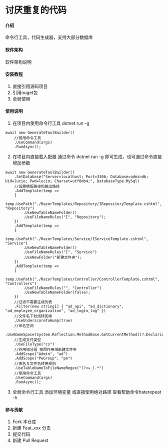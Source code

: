 # 讨厌重复的代码

#### 介绍
命令行工具，代码生成器，支持大部分数据库

#### 软件架构
软件架构说明


#### 安装教程

1.  直接引用源码项目
2.  引用nuget包
3.  全局使用

#### 使用说明

1.  在项目内使用命令行工具  dotnet run -g 

```
await new GenerateToolBuilder()
    //使用命令工具
    .UseCommand(args)
    .RunAsync();
```

2.  在项目内直接载入配置 通过命令 dotnet run -g 即可生成，也可通过命令直接增加参数

```
await new GenerateToolBuilder()
	.SetDatabase("Server=localhost; Port=3306; Database=admindb; Uid=lucio; Pwd=lucio; Charset=utf8mb4;", DatabaseType.MySql)
	//设置模版路径和输出路径
	.AddTemplate(temp =>
	{
		temp.UsePath("./RazorTemplates/Repository/IRepositoryTemplate.cshtml", "Repository")
		.UseNewTableNameFolder()
		.UseFileNameRules("I", "Repository");
	})
	.AddTemplate(temp =>
	{
		temp.UsePath("./RazorTemplates/Service/IServiceTemplate.cshtml", "Service")
		.UseNewTableNameFolder()
		.UseFileNameRules("I", "Service")
		.UseNewFolder("新建文件夹");
	})
	.AddTemplate(temp =>
	{
		temp.UsePath("./RazorTemplates/Controller/ControllerTemplate.cshtml", "Controllers")
		.UseFileNameRules("", "Controller")
		.UseNewTableNameFolder(false);
	})
	//过滤不需要生成的表
	.Filter(new string[] { "ad_api", "ad_dictionary", "ad_employee_organization", "ad_login_log" })
	//文件名下划线转驼峰
	.UseUnderscoreToHump(true)
	//命名空间
	.UseNameSpace(System.Reflection.MethodBase.GetCurrentMethod()?.DeclaringType?.Namespace!)
	//生成文件类型
	.UseFileType("cs")
	//作用域分组 按照作用域新建文件夹
	.AddScope("Admin", "ad")
	.AddScope("PeGroup", "pe")
	//表名与文件名转换规则
	.UseTableNameToFileNameRegex("(?<=_).*")
	//使用命令工具
	.UseCommand(args)
	.RunAsync();
```

3.  全局命令行工具 添加环境变量 或直接使用绝对路径 查看帮助命令haterepeat -h

#### 参与贡献

1.  Fork 本仓库
2.  新建 Feat_xxx 分支
3.  提交代码
4.  新建 Pull Request
